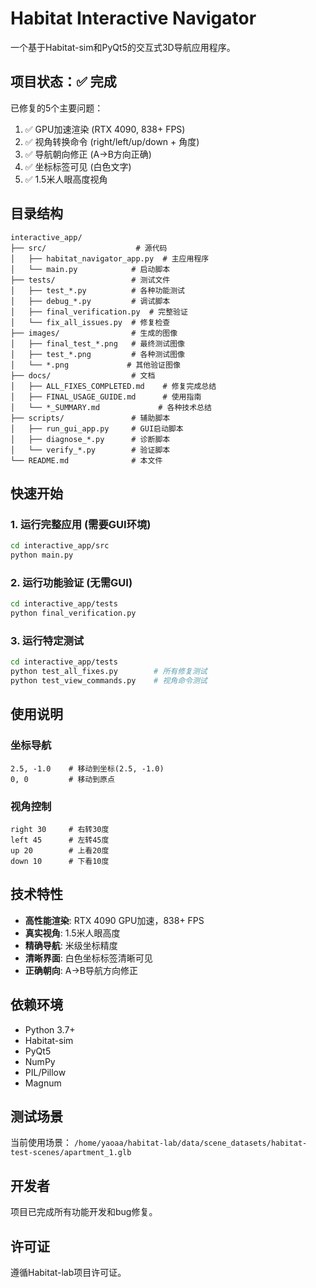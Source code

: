 # Habitat Interactive Navigator

一个基于Habitat-sim和PyQt5的交互式3D导航应用程序。

## 项目状态：✅ 完成

已修复的5个主要问题：
1. ✅ GPU加速渲染 (RTX 4090, 838+ FPS)
2. ✅ 视角转换命令 (right/left/up/down + 角度)
3. ✅ 导航朝向修正 (A→B方向正确)
4. ✅ 坐标标签可见 (白色文字)
5. ✅ 1.5米人眼高度视角

## 目录结构

```
interactive_app/
├── src/                    # 源代码
│   ├── habitat_navigator_app.py  # 主应用程序
│   └── main.py            # 启动脚本
├── tests/                 # 测试文件
│   ├── test_*.py          # 各种功能测试
│   ├── debug_*.py         # 调试脚本
│   ├── final_verification.py  # 完整验证
│   └── fix_all_issues.py  # 修复检查
├── images/                # 生成的图像
│   ├── final_test_*.png   # 最终测试图像
│   ├── test_*.png         # 各种测试图像
│   └── *.png             # 其他验证图像
├── docs/                  # 文档
│   ├── ALL_FIXES_COMPLETED.md    # 修复完成总结
│   ├── FINAL_USAGE_GUIDE.md      # 使用指南
│   └── *_SUMMARY.md             # 各种技术总结
├── scripts/               # 辅助脚本
│   ├── run_gui_app.py     # GUI启动脚本
│   ├── diagnose_*.py      # 诊断脚本
│   └── verify_*.py        # 验证脚本
└── README.md              # 本文件
```

## 快速开始

### 1. 运行完整应用 (需要GUI环境)
```bash
cd interactive_app/src
python main.py
```

### 2. 运行功能验证 (无需GUI)
```bash
cd interactive_app/tests
python final_verification.py
```

### 3. 运行特定测试
```bash
cd interactive_app/tests
python test_all_fixes.py        # 所有修复测试
python test_view_commands.py    # 视角命令测试
```

## 使用说明

### 坐标导航
```
2.5, -1.0    # 移动到坐标(2.5, -1.0)
0, 0         # 移动到原点
```

### 视角控制
```
right 30     # 右转30度
left 45      # 左转45度  
up 20        # 上看20度
down 10      # 下看10度
```

## 技术特性

- **高性能渲染**: RTX 4090 GPU加速，838+ FPS
- **真实视角**: 1.5米人眼高度
- **精确导航**: 米级坐标精度
- **清晰界面**: 白色坐标标签清晰可见
- **正确朝向**: A→B导航方向修正

## 依赖环境

- Python 3.7+
- Habitat-sim
- PyQt5
- NumPy
- PIL/Pillow
- Magnum

## 测试场景

当前使用场景：
`/home/yaoaa/habitat-lab/data/scene_datasets/habitat-test-scenes/apartment_1.glb`

## 开发者

项目已完成所有功能开发和bug修复。

## 许可证

遵循Habitat-lab项目许可证。
